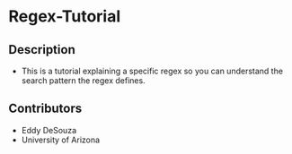 # Regex-Tutorial

## Description

* This is a tutorial explaining a specific regex so you can understand the search pattern the regex defines.

## Contributors

* Eddy DeSouza
* University of Arizona